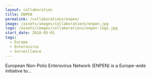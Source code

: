 ```yaml
---
layout: collaboration
title: ENPEN
permalink: /collaborations/enpen/
image: /assets/images/collaborations/enpen.jpg
logo: /assets/images/collaborations/enpen-logo.jpg
start_date: 2018-05-01
tags:
  - Europe
  - Enterovirus
  - Surveillance
---
```


European Non-Polio Enterovirus Network (ENPEN) is a Europe-wide initiative to...

